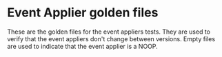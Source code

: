 # Event Applier golden files

These are the golden files for the event appliers tests.
They are used to verify that the event appliers don't change between versions.
Empty files are used to indicate that the event applier is a NOOP.
